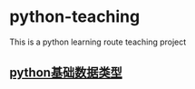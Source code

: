 # python-teaching

This is a python learning route teaching project

## [python基础数据类型](python基础数据类型)

